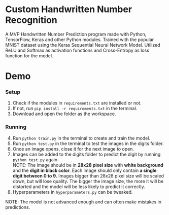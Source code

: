 # Custom Handwritten Number Recognition 

A MVP Handwritten Number Prediction program made with Python, TensorFlow, Keras and other Python modules. Trained with the popular MNIST dataset using the Keras Sequential Neural Network Model. Utilized ReLU and Softmax as activation functions and Cross-Entropy as loss function for the model.

# Demo

### Setup
1. Check if the modules in `requirements.txt` are installed or not.
2. If not, run `pip install -r requirements.txt` in the terminal.
3. Download and open the folder as the workspace.

### Running

4. Run `python train.py` in the terminal to create and train the model.
5. Run `python test.py` in the terminal to test the images in the digits folder.
6. Once an image opens, close it for the next image to open.
7. Images can be added to the digits folder to predict the digit by running `python test.py` again. 
 <br />NOTE: The image should be in **28x28 pixel size** with **white background** and the **digit in black color**. Each image should only contain **a single digit between 0 to 9.**
 Images bigger than 28x28 pixel size will be scaled down, but will lose quality. The bigger the image size, the more it will be distorted and the model will be less likely to predict it correctly.
 8. Hyperparameters in `hyperparameters.py` can be tweaked.

NOTE: The model is not advanced enough and can often make mistakes in predictions.
